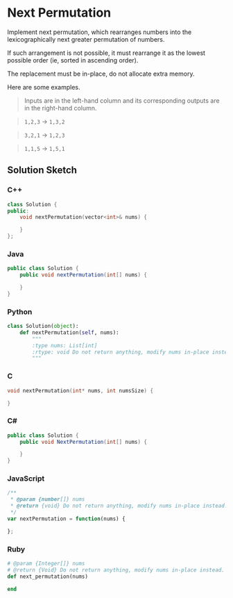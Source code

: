# Next Permutation

Implement next permutation, which rearranges numbers into the lexicographically next greater permutation of numbers. 

If such arrangement is not possible, it must rearrange it as the lowest possible order (ie, sorted in ascending order). 

The replacement must be in-place, do not allocate extra memory. 

Here are some examples.

> Inputs are in the left-hand column and its corresponding outputs are in the right-hand column.

> `1,2,3` → `1,3,2`

> `3,2,1` → `1,2,3`

> `1,1,5` → `1,5,1`

## Solution Sketch

### C++
```C++
class Solution {
public:
    void nextPermutation(vector<int>& nums) {

    }
};
```

### Java
```Java
public class Solution {
    public void nextPermutation(int[] nums) {

    }
}
```

### Python
```Python
class Solution(object):
    def nextPermutation(self, nums):
        """
        :type nums: List[int]
        :rtype: void Do not return anything, modify nums in-place instead.
        """
```

### C
```C
void nextPermutation(int* nums, int numsSize) {

}
```

### C# 
```C#
public class Solution {
    public void NextPermutation(int[] nums) {

    }
}
```

### JavaScript
```JavaScript
/**
 * @param {number[]} nums
 * @return {void} Do not return anything, modify nums in-place instead.
 */
var nextPermutation = function(nums) {

};
```

### Ruby
```Ruby
# @param {Integer[]} nums
# @return {Void} Do not return anything, modify nums in-place instead.
def next_permutation(nums)

end
```
